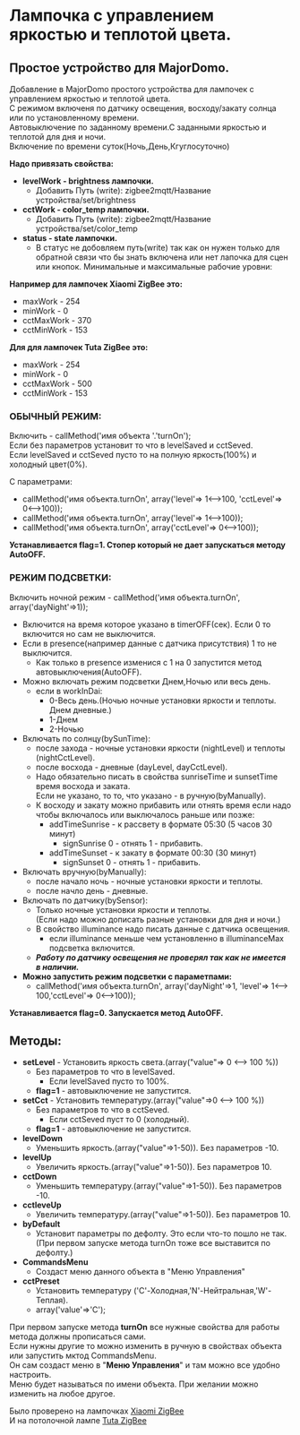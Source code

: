 # **Лампочка с управлением яркостью и теплотой цвета.**
## **Простое устройство для MajorDomo.**  
Добавление в MajorDomo простого устройства для лампочек с управлением яркостью и теплотой цвета.   
С режимом включеня по датчику освещения, восходу/закату солнца или по установленному времени.  
Автовыключение по заданному времени.С заданными яркостью и теплотой для дня и ночи.  
Включение по времени суток(Ночь,День,Кгуглосуточно)

**Надо привязать свойства:**

- **levelWork - brightness лампочки.**
  - Добавить Путь (write): zigbee2mqtt/Название устройства/set/brightness
- **cctWork - color_temp лампочки.**
  - Добавить Путь (write): zigbee2mqtt/Название устройства/set/color_temp
- **status - state лампочки.**
  - В статус не добовляем путь(write) так как он нужен только для обратной связи
    что бы знать включена или нет лапочка для сцен или кнопок.
    Минимальные и максимальные рабочие уровни:

**Например для лампочек Xiaomi ZigBee это:**

- maxWork - 254
- minWork - 0
- cctMaxWork - 370
- cctMinWork - 153

**Для для лампочек Tuta ZigBee это:**

- maxWork - 254
- minWork - 0
- cctMaxWork - 500
- cctMinWork - 153

### **ОБЫЧНЫЙ РЕЖИМ:**

Включить - callMethod('имя объекта '.'turnOn');  
Если без параметров установит то что в levelSaved и cctSeved.  
Если levelSaved и cctSeved пусто то на полную яркость(100%) и холодный цвет(0%).  

С параметрами:
- callMethod('имя объекта.turnOn', array('level'=> 1<-->100, 'cctLevel'=> 0<-->100));  
- callMethod('имя объекта.turnOn', array('level'=> 1<-->100));  
- callMethod('имя объекта.turnOn', array('cctLevel'=> 0<-->100));  

**Устанавливается flag=1. Стопер который не дает запускаться методу AutoOFF.**

### **РЕЖИМ ПОДСВЕТКИ:**

Включить ночной режим - callMethod('имя объекта.turnOn', array('dayNight'=>1));  
- Включится на время которое указано в timerOFF(сек). Если 0 то включится но сам не выключится.  
- Если в presence(например данные с датчика присутствия) 1 то не выключится.  
  - Как только в presence изменися с 1 на 0 запустится метод автовыключения(AutoOFF).    
- Можно включать режим подсветки Днем,Ночью или весь день.  
  - если в workInDai:   
    + 0-Весь день.(Ночью ночные установки яркости и теплоты. Днем дневные.)  
    + 1-Днем  
    + 2-Ночью  
- Включать по солнцу(bySunTime):  
  - после захода - ночные установки яркости (nightLevel) и теплоты (nightCctLevel).  
  - после восхода - дневные (dayLevel, dayCctLevel).  
  - Надо обязательно писать в свойства sunriseTime и sunsetTime время восхода и заката.  
    Если не указано, то то, что указано - в ручную(byManually).  
  - К восходу и закату можно прибавить или отнять время если надо чтобы включалось или выключалось раньше или позже:
    - addTimeSunrise - к рассвету в формате 05:30 (5 часов 30 минут)
      - signSunrise 0 - отнять 1 - прибавить.
    - addTimeSunset  - к закату в формате 00:30 (30 минут)
      - signSunset 0 - отнять 1 - прибавить.  
- Включать вручную(byManually):  
    - после начало ночь - ночные установки яркости и теплоты.  
    - после начло день - дневные.  
- Включать по датчику(bySensor):  
    - Только ночные установки яркости и теплоты.  
      (Если надо можно дописать разные установки для дня и ночи.)  
    - В свойство illuminance надо писать данные с датчика освещения.  
      - если illuminance меньше чем установленно в illuminanceMax подсветка включится.  
    - ***Работу по датчику освещения не проверял так как не имеется в наличии.***  
- **Можно запустить режим подсветки с параметпами:**
  - callMethod('имя объекта.turnOn', array('dayNight'=>1, 'level'=> 1<--> 100,'cctLevel'=> 0<-->100));


**Устанавливается flag=0. Запускается метод AutoOFF.**

## **Методы:**

- **setLevel** -  Установить яркость света.(array("value"=> 0 <--> 100 %))  
  - Без  параметров то что в levelSaved.  
    - Если levelSaved пусто то 100%.  
   - **flag=1** - автовыключение не запустится. 
- **setCct** - Установить температуру.(array("value"=>0 <--> 100 %))  
   - Без  параметров то что в cctSeved.  
     - Если cctSeved пуст то 0 (холодный).  
   - **flag=1** - автовыключение не запустится.  
- **levelDown**  
  - Уменьшить яркость.(array("value"=>1-50)). Без  параметров -10.
- **levelUp**  
  - Увеличить яркость.(array("value"=>1-50)). Без  параметров 10.
- **cctDown**  
  - Уменьшить температуру.(array("value"=>1-50)). Без  параметров -10.
- **cctleveUp**  
  - Увеличить температуру.(array("value"=>1-50)). Без  параметров 10.
- **byDefault** 
  - Установит параметры по дефолту. Это если что-то пошло не так.  
    (При первом запуске метода turnOn тоже все выставится по дефолту.)
- **CommandsMenu** 
  - Создаст меню данного объекта в "Меню Управления"
- **cctPreset** 
  - Установить температуру ('C'-Холодная,'N'-Нейтральная,'W'-Теплая).
  - array('value'=>'C');

При первом запуске метода **turnOn** все нужные свойства для работы метода должны прописаться сами.  
Если нужны другие то можно изменить в ручную в свойствах объекта или запустить мктод CommandsMenu.  
Он сам создаст меню в "**Меню Управления**" и там можно все удобно настроить.  
Меню будет называться по имени объекта. При желании можно изменить на любое другое.  

Было проверено на лампочках [Xiaomi ZigBee](https://www.zigbee2mqtt.io/devices/ZNLDP12LM.html#aqara-znldp12lm "zigbee2mqtt.io")  
И на потолочной лампе [Tuta ZigBee](https://www.zigbee2mqtt.io/devices/ZB-LZD10-RCW.html#moes-zb-lzd10-rc "zigbee2mqtt.io")  
